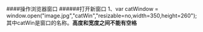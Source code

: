 ####操作浏览器窗口
######打开新窗口
1、var catWindow = window.open("image.jpg","catWin","resizable=no,width=350,height=260");
其中catWin是窗口的名称。**高度和宽度之间不能有空格**